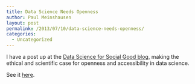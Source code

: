 ```yaml
---
title: Data Science Needs Openness
author: Paul Meinshausen
layout: post
permalink: /2013/07/10/data-science-needs-openness/
categories:
  - Uncategorized
---
```

I have a post up at the [Data Science for Social Good blog][1], making the ethical and scientific case for openness and accessibility in data science. 

See it [here][2].

 [1]: http://dssg.io/blog/
 [2]: http://dssg.io/2013/07/09/why-data-science-needs-openness.html?sq=ChicagoDataPortal